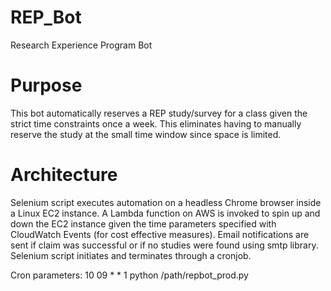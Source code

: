 # REP_Bot
Research Experience Program Bot

# Purpose 
This bot automatically reserves a REP study/survey for a class given the strict time constraints once a week. 
This eliminates having to manually reserve the study at the small time window since space is limited.

# Architecture
Selenium script executes automation on a headless Chrome browser inside a Linux EC2 instance.
A Lambda function on AWS is invoked to spin up and down the EC2 instance given the time parameters specified with CloudWatch Events (for cost effective measures).
Email notifications are sent if claim was successful or if no studies were found using smtp library.
Selenium script initiates and terminates through a cronjob.

Cron parameters: 10 09 * * 1 python /path/repbot_prod.py
